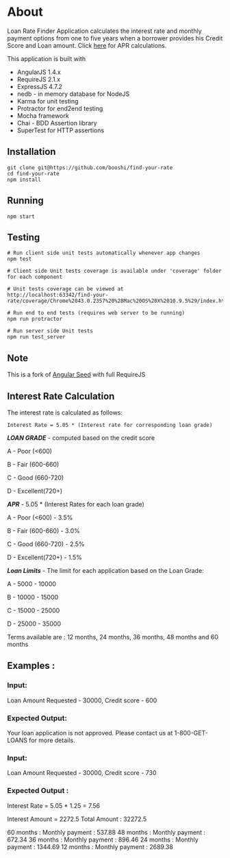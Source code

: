 # About

Loan Rate Finder Application calculates the interest rate and monthly payment options from one to five years when
a borrower provides his Credit Score and Loan amount. Click [here](https://github.com/booshi/find-your-rate#interest-rate-calculation) for APR calculations.

This application is built with

* AngularJS 1.4.x
* RequireJS 2.1.x
* ExpressJS 4.7.2
* nedb - in memory database for NodeJS
* Karma for unit testing
* Protractor for end2end testing
* Mocha framework
* Chai - BDD Assertion library 
* SuperTest for HTTP assertions

## Installation

    git clone git@https://github.com/booshi/find-your-rate
    cd find-your-rate
    npm install

## Running

    npm start

## Testing

    # Run client side unit tests automatically whenever app changes
    npm test
    
    # Client side Unit tests coverage is available under 'coverage' folder for each component
    
    # Unit tests coverage can be viewed at 
    http://localhost:63342/find-your-rate/coverage/Chrome%2043.0.2357%20%28Mac%20OS%20X%2010.9.5%29/index.html
    
    # Run end to end tests (requires web server to be running)
    npm run protractor

    # Run server side Unit tests
    npm run test_server

## Note    
    
This is a fork of [Angular Seed](https://github.com/angular/angular-seed) with full RequireJS

## Interest Rate Calculation

The interest rate is calculated as follows:

```
Interest Rate = 5.05 * (Interest rate for corresponding loan grade)
```

***LOAN GRADE*** - computed based on the credit score

A - Poor (<600)

B - Fair (600-660)

C - Good (660-720)

D - Excellent(720+)

***APR***  -  5.05 * (Interest Rates for each loan grade)

A - Poor (<600) - 3.5%

B - Fair (600-660) - 3.0%

C - Good (660-720) - 2.5%

D - Excellent(720+) - 1.5%

***Loan Limits*** - The limit for each application based on the Loan Grade:

A - 5000 - 10000

B - 10000 - 15000

C - 15000 - 25000

D - 25000 - 35000

Terms available are : 12 months, 24 months, 36 months, 48 months and 60 months

## Examples :

### Input:

Loan Amount Requested - 30000, Credit score - 600

### Expected Output:

Your loan application is not approved. Please contact us at 1-800-GET-LOANS for more details.

### Input:

Loan Amount Requested - 30000, Credit score - 730

### Expected Output :

Interest Rate = 5.05 * 1.25 = 7.56

Interest Amount = 2272.5
Total Amount : 32272.5

60 months : Monthly payment : 537.88
48 months : Monthly payment : 672.34
36 months : Monthly payment : 896.46
24 months : Monthly payment : 1344.69
12 months : Monthly payment : 2689.38
